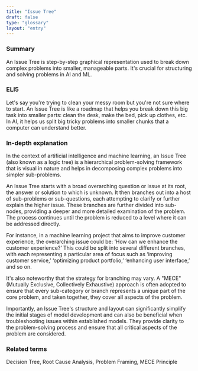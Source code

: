 ```yaml
---
title: "Issue Tree"
draft: false
type: "glossary"
layout: "entry"
---
```


### Summary
An Issue Tree is step-by-step graphical representation used to break down complex problems into smaller, manageable parts. It's crucial for structuring and solving problems in AI and ML. 

### ELI5
Let's say you're trying to clean your messy room but you're not sure where to start. An Issue Tree is like a roadmap that helps you break down this big task into smaller parts: clean the desk, make the bed, pick up clothes, etc. In AI, it helps us split big tricky problems into smaller chunks that a computer can understand better.

### In-depth explanation
In the context of artificial intelligence and machine learning, an Issue Tree (also known as a logic tree) is a hierarchical problem-solving framework that is visual in nature and helps in decomposing complex problems into simpler sub-problems.

An Issue Tree starts with a broad overarching question or issue at its root, the answer or solution to which is unknown. It then branches out into a host of sub-problems or sub-questions, each attempting to clarify or further explain the higher issue. These branches are further divided into sub-nodes, providing a deeper and more detailed examination of the problem. The process continues until the problem is reduced to a level where it can be addressed directly.

For instance, in a machine learning project that aims to improve customer experience, the overarching issue could be: ‘How can we enhance the customer experience?’ This could be split into several different branches, with each representing a particular area of focus such as ‘improving customer service,’ ‘optimizing product portfolio,’ ‘enhancing user interface,’ and so on.

It's also noteworthy that the strategy for branching may vary. A "MECE" (Mutually Exclusive, Collectively Exhaustive) approach is often adopted to ensure that every sub-category or branch represents a unique part of the core problem, and taken together, they cover all aspects of the problem.

Importantly, an Issue Tree's structure and layout can significantly simplify the initial stages of model development and can also be beneficial when troubleshooting issues within established models. They provide clarity to the problem-solving process and ensure that all critical aspects of the problem are considered.

### Related terms
Decision Tree, Root Cause Analysis, Problem Framing, MECE Principle

